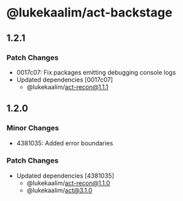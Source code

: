 # @lukekaalim/act-backstage

## 1.2.1

### Patch Changes

- 0017c07: Fix packages emitting debugging console logs
- Updated dependencies [0017c07]
  - @lukekaalim/act-recon@1.1.1

## 1.2.0

### Minor Changes

- 4381035: Added error boundaries

### Patch Changes

- Updated dependencies [4381035]
  - @lukekaalim/act-recon@1.1.0
  - @lukekaalim/act@3.1.0
